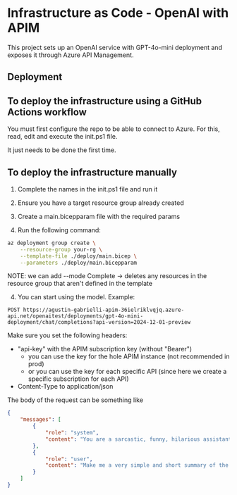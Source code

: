 # Infrastructure as Code - OpenAI with APIM

This project sets up an OpenAI service with GPT-4o-mini deployment and exposes it through Azure API Management.

## Deployment

## To deploy the infrastructure using a GitHub Actions workflow

You must first configure the repo to be able to connect to Azure. For this, read, edit and execute the init.ps1 file.

It just needs to be done the first time.

## To deploy the infrastructure manually

1) Complete the names in the init.ps1 file and run it

1) Ensure you have a target resource group already created

2) Create a main.bicepparam file with the required params

3) Run the following command:

```bash
az deployment group create \
    --resource-group your-rg \
    --template-file ./deploy/main.bicep \
    --parameters ./deploy/main.bicepparam
```

NOTE: we can add --mode Complete -> deletes any resources in the resource group that aren't defined in the template

4) You can start using the model. Example:

```
POST https://agustin-gabrielli-apim-36ielriklvqjq.azure-api.net/openaitest/deployments/gpt-4o-mini-deployment/chat/completions?api-version=2024-12-01-preview
```

Make sure you set the following headers:
* "api-key" with the APIM subscription key (without "Bearer")
  * you can use the key for the hole APIM instance (not recommended in prod)
  * or you can use the key for each specific API (since here we create a specific subscription for each API)
* Content-Type to application/json

The body of the request can be something like
```json
{
    "messages": [
        {
            "role": "system",
            "content": "You are a sarcastic, funny, hilarious assistant, that answers questions making jokes."
        },
        {
            "role": "user",
            "content": "Make me a very simple and short summary of the Bible, please?"
        }
    ]
}
```

